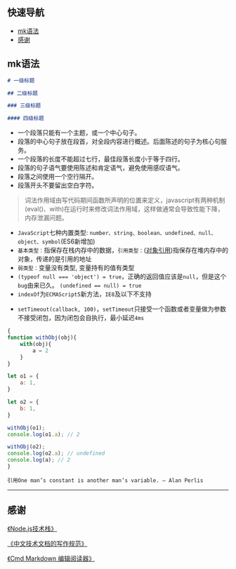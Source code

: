 ## 快速导航

- [mk语法](#mk语法)
- [感谢](#感谢)

## mk语法
```markdown
# 一级标题

## 二级标题

### 三级标题

#### 四级标题
```

- 一个段落只能有一个主题，或一个中心句子。
- 段落的中心句子放在段首，对全段内容进行概述。后面陈述的句子为核心句服务。
- 一个段落的长度不能超过七行，最佳段落长度小于等于四行。
- 段落的句子语气要使用陈述和肯定语气，避免使用感叹语气。
- 段落之间使用一个空行隔开。
- 段落开头不要留出空白字符。


> 词法作用域由写代码期间函数所声明的位置来定义，javascript有两种机制(eval()、with)在运行时来修改词法作用域，这样做通常会导致性能下降，内存泄漏问题。

* ```JavaScript```七种内置类型: ```number、string、boolean、undefined、null、object、symbol```(ES6新增加)
* ```基本类型：```指保存在栈内存中的数据，```引用类型：```([对象引用]())指保存在堆内存中的对象，传递的是引用的地址
* ```弱类型：```变量没有类型, 变量持有的值有类型
* ```(typeof null === 'object') = true```，正确的返回值应该是```null```，但是这个```bug```由来已久。 ```(undefined == null) = true```
* ```indexOf```为```ECMAScript5```新方法，```IE8```及以下不支持
-  ```setTimeout(callback, 100)```，```setTimeout```只接受一个函数或者变量做为参数不接受闭包，因为闭包会自执行，最小延迟```4ms```

```js
{
function withObj(obj){
	with(obj){
		a = 2
	}
}

let o1 = {
	a: 1,
}

let o2 = {
	b: 1,
}

withObj(o1);
console.log(o1.a); // 2

withObj(o2);
console.log(o2.a); // undefined
console.log(a); // 2
}
```

```
引用One man’s constant is another man’s variable. — Alan Perlis
```
------

## 感谢

[《Node.js技术栈》](https://www.nodejs.red/#/)

[《中文技术文档的写作规范》](https://github.com/ruanyf/document-style-guide/blob/master/README.md)

[《Cmd Markdown 编辑阅读器》](https://www.zybuluo.com/mdeditor)

